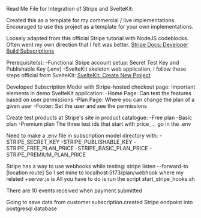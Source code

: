 Read Me File for Integration of Stripe and SvelteKit:

Created this as a template for my commercial / live implementations.
Encouraged to use this project as a template for your own implementations.

Loosely adapted from this official Stripe tutorial with NodeJS codeblocks. Often went my own direction that I felt was better.
[Stripe Docs: Developer Build Subscriptions](https://stripe.com/docs/billing/subscriptions/build-subscriptions?ui=stripe-hosted)

Prerequisite(s):
 -Functional Stripe account setup: Secret Test Key and Publishable Key (.env)
 -SvelteKit skeleton web application, I follow these steps official from SvelteKit: [SvelteKit: Create New Project](https://kit.svelte.dev/docs/creating-a-project)

Developed Subscription Model with Stripe-hosted checkout page:
Important elements in demo SvelteKit application:
 -Home Page: Can test the features based on user permissions
 -Plan Page: Where you can change the plan of a given user
 -Footer: Set the user and see the permissions

Create test products at Stripe's site in product catalogue:
 -Free plan
 -Basic plan
 -Premium plan
The three test ids that start with price_... go in the .env

Need to make a .env file in subscription model directory with:
 -STRIPE_SECRET_KEY
 -STRIPE_PUBLISHABLE_KEY
 -STRIPE_FREE_PLAN_PRICE
 -STRIPE_BASIC_PLAN_PRICE
 -STRIPE_PREMIUM_PLAN_PRICE

Stripe has a way to use webhooks while testing:
stripe listen --forward-to [location route]
So I set mine to localhost:5173/plan/webhook where my related +server.js is
All you have to do is run the script start_stripe_hooks.sh

There are 10 events received when payment submitted

Going to save data from customer.subscription.created Stripe endpoint into postgresql database
